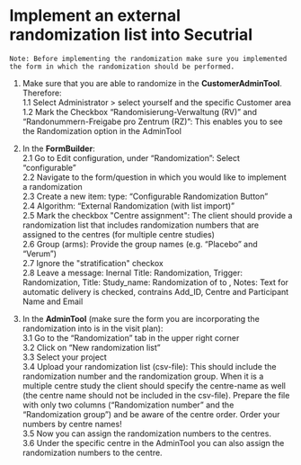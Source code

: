 # Implement an external randomization list into Secutrial
```
Note: Before implementing the randomization make sure you implemented the form in which the randomization should be performed.
```

1. Make sure that you are able to randomize in the **CustomerAdminTool**. Therefore:  
    1.1 Select Administrator > select yourself and the specific Customer area  
    1.2 Mark the Checkbox “Randomisierung-Verwaltung (RV)” and “Randonummern-Freigabe pro Zentrum (RZ)”: This enables you to see the Randomization option in the AdminTool  
    
 2. In the **FormBuilder**:  
   2.1 Go to Edit configuration, under “Randomization”: Select “configurable”  
   2.2 Navigate to the form/question in which you would like to implement a randomization  
   2.3 Create a new item: type: “Configurable Randomization Button”  
   2.4 Algorithm: “External Randomization (with list import)”  
   2.5 Mark the checkbox "Centre assignment": The client should provide a randomization list that includes randomization numbers that are assigned to the centres (for multiple centre studies)  
   2.6 Group (arms): Provide the group names (e.g. “Placebo” and “Verum”)  
   2.7 Ignore the "stratification" checkox  
   2.8 Leave a message: Inernal Title: Randomization, Trigger: Randomization, Title: Study_name: Randomization of <ADD-ID> to <RANDOM>, Notes: Text for automatic delivery is checked, contrains Add_ID, Centre and Participant Name and Email  

3. In the **AdminTool** (make sure the form you are incorporating the randomization into is in the visit plan):  
  3.1 Go to the “Randomization” tab in the upper right corner  
  3.2 Click on “New randomization list”  
  3.3 Select your project  
  3.4 Upload your randomization list (csv-file): This should include the randomization number and the randomization group. When it is a multiple centre study the client should specify the centre-name as well (the centre name should not be included in the csv-file). Prepare the file with only two columns (“Randomization number” and the “Randomization group”) and be aware of the centre order. Order your numbers by centre names!  
  3.5 Now you can assign the randomization numbers to the centres.  
  3.6 Under the specific centre in the AdminTool you can also assign the randomization numbers to the centre.  
     
